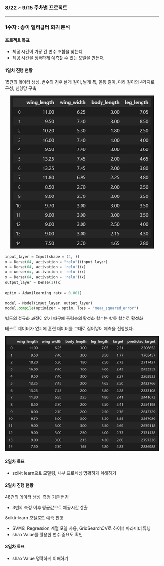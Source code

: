 ### 8/22 ~ 9/15 주차별 프로젝트

<hr>

### 1주차 : 종이 헬리콥터 회귀 분석

#### 프로젝트 목표
- 체공 시간이 가장 긴 변수 조합을 찾는다
- 체공 시간을 정확하게 예측할 수 있는 모델을 만든다.

#### 1일차 진행 현황
15건의 데이터 생성, 변수의 경우 날개 길이, 날개 폭, 몸통 길이, 다리 길이의 4가지로 구성, 신경망 구축

<div align = center><img src="./image/dataframe of paper helicopter.png"></div>

```python
input_layer = Input(shape = (4, ))
x = Dense(64, activation = "relu")(input_layer)
x = Dense(64, activation = 'relu')(x)
x = Dense(64, activation = 'relu')(x)
x = Dense(64, activation = 'relu')(x)
output_layer = Dense(1)(x)

optim = Adam(learning_rate = 0.001)

model = Model(input_layer, output_layer)
model.compile(optimizer = optim, loss = "mean_squared_error")
```
별도의 정규화 과정이 없기 때문에 출력층의 활성화 함수는 항등 함수로 활성화

테스트 데이터가 없기에 훈련 데이터를 그대로 집어넣어 예측을 진행했다.

<div align = center><img src="./image/dataframe for predictions of paper helicopter.png"></div>

#### 2일차 목표
- scikit learn으로 모델링, 내부 프로세싱 명확하게 이해하기

#### 2일차 진행 현황
48건의 데이터 생성, 측정 기준 변경
- 3번의 측정 이후 평균값으로 체공시간 산출

Scikit-learn 모델로도 예측 진행
- SVM의 Regression 계열 모델 사용, GridSearchCV로 하이퍼 파라미터 튜닝
- shap Value를 활용한 변수 중요도 확인

#### 3일차 목표
- shap Value 명확하게 이해하기